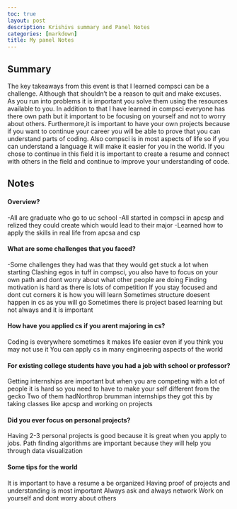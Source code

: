 ```yaml
---
toc: true
layout: post
description: Krishivs summary and Panel Notes 
categories: [markdown]
title: My panel Notes
---
```



## Summary 
The key takeaways from this event is that I learned compsci can be a challenge. Although that shouldn’t be a reason to quit and make excuses. As you run into problems it is important you solve them using the resources available to you. In addition to that I have learned in compsci everyone has there own path but it important to be focusing on yourself and not to worry about others. Furthermore,it is important to have your own projects because if you want to continue your career you will be able to prove that you can understand parts of coding. Also compsci is in most aspects of life so if you can understand a language it will make it easier for you in the world. If you chose to continue in this field it is important to create a resume and connect with others in the field and continue to improve your understanding of code.  

## Notes

 #### Overview?
 -All are graduate who go to uc school
-All started in compsci in apcsp and relized they could create which would lead to their major 
-Learned how to apply the skills in real life from apcsa and csp
#### What are some challenges that you faced?
-Some challenges they had was that they would get stuck a lot when starting 
Clashing egos in tuff in compsci, you also have to focus on your own path and dont worry about what other people are doing 
Finding motivation is hard as there is lots of competition 
If you stay focused and dont cut corners it is how you will learn
Sometimes structure doesent happen in cs as you will go
Sometimes there is project based learning but not always and it is important 
#### How have you applied cs if you arent majoring in cs?
Coding is everywhere sometimes it makes life easier even if you think you may not use it 
You can apply cs in many engineering aspects of the world 
#### For existing college students have you had a job with school or professor?
Getting internships are important but when you are competing with a lot of people it is hard so you need to have to make your self different from the gecko 
 Two of them hadNorthrop brumman internships they got this by taking classes like apcsp and working on projects 
#### Did you ever focus on personal projects?
Having 2-3 personal projects is good because it is great when you apply to jobs. 
Path finding algorithms are important because they will help you through data visualization
#### Some tips for the world 
It is important to have a resume a be organized 
Having proof of projects and understanding is most important 
Always ask and always network
Work on yourself and dont worry about others 


